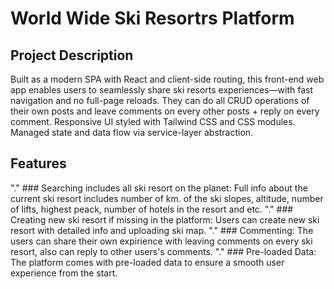 # World Wide Ski Resortrs Platform
## Project Description
Built as a modern SPA with React and client-side routing, this front-end web app enables users to seamlessly share ski resorts experiences—with fast navigation and no full-page reloads. They can do all CRUD operations of their own posts and leave comments on every other posts + reply on every comment. Responsive UI styled with Tailwind CSS and CSS modules. Managed state and data flow via service-layer abstraction.

## Features
"." ### Searching includes all ski resort on the planet: Full info about the current ski resort includes number of km. of the ski slopes, altitude, number of lifts, highest peack, number of hotels in the resort and etc.
"." ### Creating new ski resort if missing in the platform: Users can create new ski resort with detailed info and uploading ski map.
"." ### Commenting: The users can share their own expirience with leaving comments on every ski resort, also can reply to other users's comments.
"." ### Pre-loaded Data: The platform comes with pre-loaded data to ensure a smooth user experience from the start.
